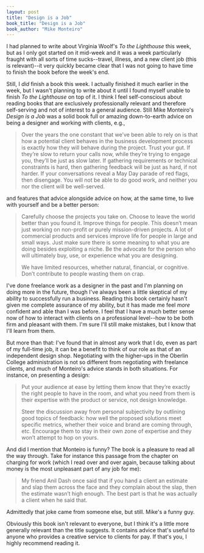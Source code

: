 ```yaml
---
layout: post
title: "Design is a Job"
book_title: "Design is a Job"
book_author: "Mike Monteiro"
---
```


I had planned to write about Virginia Woolf's *To the Lighthouse* this week, but as I only got started on it mid-week and it was a week particularly fraught with all sorts of time sucks--travel, illness, and a new client job (this is relevant)--it very quickly became clear that I was not going to have time to finish the book before the week's end.

Still, I *did* finish a book this week. I actually finished it much earlier in the week, but I wasn't planning to write about it until I found myself unable to finish *To the Lighthouse* on top of it. I think I feel self-conscious about reading books that are exclusively professionally relevant and therefore self-serving and not of interest to a general audience. Still Mike Monteiro's *Design is a Job* was a solid book full or amazing down-to-earth advice on being a designer and working with clients, e.g.,

> Over the years the one constant that we’ve been able to rely on is that how a potential client behaves in the business development process is exactly how they will behave during the project. Trust your gut. If they’re slow to return your calls now, while they’re trying to engage you, they’ll be just as slow later. If gathering requirements or technical constraints is hard, then gathering feedback will be just as hard, if not harder. If your conversations reveal a May Day parade of red flags, then disengage. You will not be able to do good work, and neither you nor the client will be well-served.

and features that advice alongside advice on how, at the same time, to live with yourself and be a better person:

> Carefully choose the projects you take on. Choose to leave the world better than you found it. Improve things for people. This doesn’t mean just working on non-profit or purely mission-driven projects. A lot of commercial products and services improve life for people in large and small ways. Just make sure there is some meaning to what you are doing besides exploiting a niche. Be the advocate for the person who will ultimately buy, use, or experience what you are designing.
> 
> We have limited resources, whether natural, financial, or cognitive. Don’t contribute to people wasting them on crap.

I've done freelance work as a designer in the past and I'm planning on doing more in the future, though I've always been a little skeptical of my ability to successfully run a business. Reading this book certainly hasn't given me complete assurance of my ability, but it has made me feel *more* confident and able than I was before. I feel that I have a much better sense now of how to interact with clients on a professional level--how to be both firm and pleasant with them. I'm sure I'll still make mistakes, but I know that I'll learn from them.

But more than that: I've found that in almost any work that I do, even as part of my full-time job, it can be a benefit to think of our role as that of an independent design shop. Negotiating with the higher-ups in the Oberlin College administration is not so different from negotiating with freelance clients, and much of Monteiro's advice stands in both situations. For instance, on presenting a design:

> Put your audience at ease by letting them know that they’re exactly the right people to have in the room, and what you need from them is their expertise with the product or service, not design knowledge.
>
> Steer the discussion away from personal subjectivity by outlining good topics of feedback: how well the proposed solutions meet specific metrics, whether their voice and brand are coming through, etc. Encourage them to stay in their own zone of expertise and they won’t attempt to hop on yours.

And did I mention that Monteiro is funny? The book is a pleasure to read all the way through. Take for instance this passage from the chapter on charging for work (which I read over and over again, because talking about money is the most unpleasant part of any job for me):

> My friend Anil Dash once said that if you hand a client an estimate and slap them across the face and they complain about the slap, then the estimate wasn’t high enough. The best part is that he was actually a client when he said that.

Admittedly that joke came from someone else, but still. Mike's a funny guy.

Obviously this book isn't relevant to everyone, but I think it's a little more generally relevant than the title suggests. It contains advice that's useful to anyone who provides a creative service to clients for pay. If that's you, I highly recommend reading it.